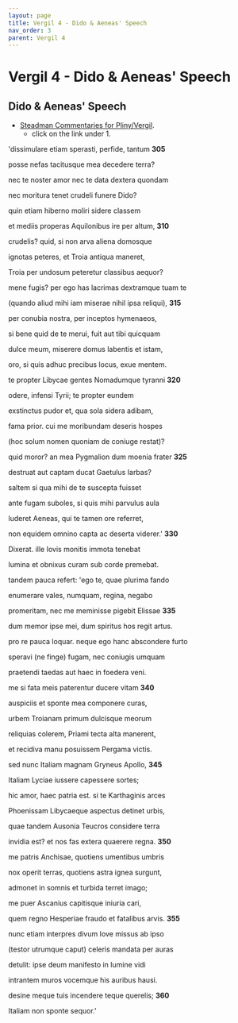 ```yaml
---
layout: page
title: Vergil 4 - Dido & Aeneas' Speech
nav_order: 3
parent: Vergil 4
---
```


# Vergil 4 - Dido & Aeneas' Speech

## Dido & Aeneas' Speech

- [Steadman Commentaries for Pliny/Vergil](https://geoffreysteadman.com/ap-pliny-and-vergil).
     - click on the link under 1.

'dissimulare etiam sperasti, perfide, tantum               **305**

posse nefas tacitusque mea decedere terra?

nec te noster amor nec te data dextera quondam

nec moritura tenet crudeli funere Dido?

quin etiam hiberno moliri sidere classem

et mediis properas Aquilonibus ire per altum,               **310**

crudelis? quid, si non arva aliena domosque

ignotas peteres, et Troia antiqua maneret,

Troia per undosum peteretur classibus aequor?

mene fugis? per ego has lacrimas dextramque tuam te

(quando aliud mihi iam miserae nihil ipsa reliqui),               **315**

per conubia nostra, per inceptos hymenaeos,

si bene quid de te merui, fuit aut tibi quicquam

dulce meum, miserere domus labentis et istam,

oro, si quis adhuc precibus locus, exue mentem.

te propter Libycae gentes Nomadumque tyranni               **320**

odere, infensi Tyrii; te propter eundem

exstinctus pudor et, qua sola sidera adibam,

fama prior. cui me moribundam deseris hospes

(hoc solum nomen quoniam de coniuge restat)?

quid moror? an mea Pygmalion dum moenia frater               **325**

destruat aut captam ducat Gaetulus Iarbas?

saltem si qua mihi de te suscepta fuisset

ante fugam suboles, si quis mihi parvulus aula

luderet Aeneas, qui te tamen ore referret,

non equidem omnino capta ac deserta viderer.'               **330**

Dixerat. ille Iovis monitis immota tenebat

lumina et obnixus curam sub corde premebat.

tandem pauca refert: 'ego te, quae plurima fando

enumerare vales, numquam, regina, negabo

promeritam, nec me meminisse pigebit Elissae               **335**

dum memor ipse mei, dum spiritus hos regit artus.

pro re pauca loquar. neque ego hanc abscondere furto

speravi (ne finge) fugam, nec coniugis umquam

praetendi taedas aut haec in foedera veni.

me si fata meis paterentur ducere vitam               **340**

auspiciis et sponte mea componere curas,

urbem Troianam primum dulcisque meorum

reliquias colerem, Priami tecta alta manerent,

et recidiva manu posuissem Pergama victis.

sed nunc Italiam magnam Gryneus Apollo,               **345**

Italiam Lyciae iussere capessere sortes;

hic amor, haec patria est. si te Karthaginis arces

Phoenissam Libycaeque aspectus detinet urbis,

quae tandem Ausonia Teucros considere terra

invidia est? et nos fas extera quaerere regna.               **350**

me patris Anchisae, quotiens umentibus umbris

nox operit terras, quotiens astra ignea surgunt,

admonet in somnis et turbida terret imago;

me puer Ascanius capitisque iniuria cari,

quem regno Hesperiae fraudo et fatalibus arvis.               **355**

nunc etiam interpres divum Iove missus ab ipso

(testor utrumque caput) celeris mandata per auras

detulit: ipse deum manifesto in lumine vidi

intrantem muros vocemque his auribus hausi.

desine meque tuis incendere teque querelis;               **360**

Italiam non sponte sequor.'
